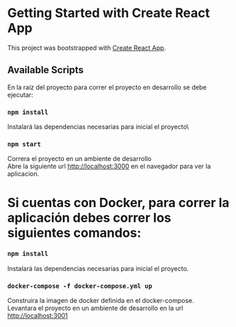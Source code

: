 # Getting Started with Create React App

This project was bootstrapped with [Create React App](https://github.com/facebook/create-react-app).

## Available Scripts

En la raíz del proyecto para correr el proyecto en desarrollo se debe ejecutar:

### `npm install`
Instalará las dependencias necesarias para inicial el proyecto\

### `npm start`
Correra el proyecto en un ambiente de desarrollo\
Abre la siguiente url [http://localhost:3000](http://localhost:3000) en el navegador para ver la aplicacion.

# Si cuentas con Docker, para correr la aplicación debes correr los siguientes comandos: 
### `npm install`
Instalará las dependencias necesarias para inicial el proyecto.

### `docker-compose -f docker-compose.yml up`
Construira la imagen de docker definida en el docker-compose.\
Levantara el proyecto en un ambiente de desarrollo en la url [http://localhost:3001](http://localhost:3001)

